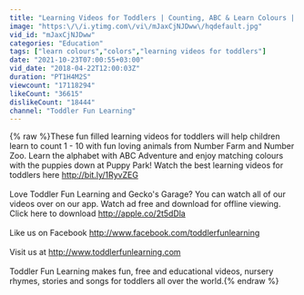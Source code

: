 ```yaml
---
title: "Learning Videos for Toddlers | Counting, ABC & Learn Colours | Learn English For Kids"
image: "https:\/\/i.ytimg.com\/vi\/mJaxCjNJDww\/hqdefault.jpg"
vid_id: "mJaxCjNJDww"
categories: "Education"
tags: ["learn colours","colors","learning videos for toddlers"]
date: "2021-10-23T07:00:55+03:00"
vid_date: "2018-04-22T12:00:03Z"
duration: "PT1H4M2S"
viewcount: "17118294"
likeCount: "36615"
dislikeCount: "18444"
channel: "Toddler Fun Learning"
---
```

{% raw %}These fun filled learning videos for toddlers will help children learn to count 1 - 10 with fun loving animals from Number Farm and Number Zoo. Learn the alphabet with ABC Adventure and enjoy matching colours with the puppies down at Puppy Park! Watch the best learning videos for toddlers here <a rel="nofollow" target="blank" href="http://bit.ly/1RyvZEG">http://bit.ly/1RyvZEG</a><br /><br />Love Toddler Fun Learning and Gecko's Garage?  You can watch all of our videos over on our app.  Watch ad free and download for offline viewing.  Click here to download <a rel="nofollow" target="blank" href="http://apple.co/2t5dDla">http://apple.co/2t5dDla</a><br /><br />Like us on Facebook <a rel="nofollow" target="blank" href="http://www.facebook.com/toddlerfunlearning">http://www.facebook.com/toddlerfunlearning</a><br /><br />Visit us at <a rel="nofollow" target="blank" href="http://www.toddlerfunlearning.com">http://www.toddlerfunlearning.com</a><br /><br />Toddler Fun Learning makes fun, free and educational videos, nursery rhymes, stories and songs for toddlers all over the world.{% endraw %}
